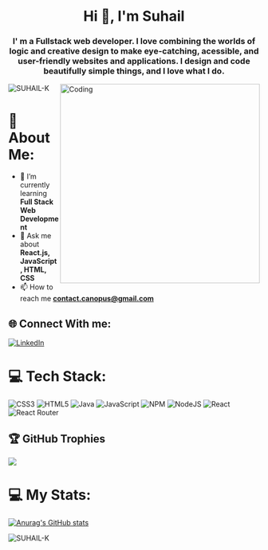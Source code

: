 
<h1 align="center">Hi 👋, I'm Suhail</h1>
<h3 align="center">I' m a Fullstack web developer. I love combining the worlds of logic and creative design to make eye-catching, acessible, and user-friendly websites and applications. I design and code beautifully simple things, and I love what I do.</h3>
<img align="right" alt="Coding" width="400" src="https://media2.giphy.com/media/qgQUggAC3Pfv687qPC/giphy.gif?cid=790b76110e661bcad9ff4b87e42c186c12c09d308905308c&rid=giphy.gif&ct=g" />

<p align="left"> <img src="https://komarev.com/ghpvc/?username=SUHAIL-K&label=Profile%20views&color=0e75b6&style=flat" alt="SUHAIL-K" /> </p>

# 💫 About Me:
- 🌱 I’m currently learning **Full Stack Web Development**
- 💬 Ask me about **React.js, JavaScript, HTML, CSS**
- 📫 How to reach me **contact.canopus@gmail.com**

## 🌐 Connect With me:
[![LinkedIn](https://img.shields.io/badge/LinkedIn-%230077B5.svg?logo=linkedin&logoColor=white)](https://www.linkedin.com/in/suhail-k-447916144/)

# 💻 Tech Stack:
![CSS3](https://img.shields.io/badge/css3-%231572B6.svg?style=flat&logo=css3&logoColor=white) ![HTML5](https://img.shields.io/badge/html5-%23E34F26.svg?style=flat&logo=html5&logoColor=white) ![Java](https://img.shields.io/badge/java-%23ED8B00.svg?style=flat&logo=java&logoColor=white) ![JavaScript](https://img.shields.io/badge/javascript-%23323330.svg?style=flat&logo=javascript&logoColor=%23F7DF1E)  ![NPM](https://img.shields.io/badge/NPM-%23000000.svg?style=flat&logo=npm&logoColor=white) ![NodeJS](https://img.shields.io/badge/node.js-6DA55F?style=flat&logo=node.js&logoColor=white) ![React](https://img.shields.io/badge/react-%2320232a.svg?style=flat&logo=react&logoColor=%2361DAFB) ![React Router](https://img.shields.io/badge/React_Router-CA4245?style=flat&logo=react-router&logoColor=white) 

## 🏆 GitHub Trophies
![](https://github-profile-trophy.vercel.app/?username=SUHAIL-K&theme=monokai&no-frame=true&no-bg=true&margin-w=4)

# 💻 My Stats:
 [![Anurag's GitHub stats](https://github-readme-stats.vercel.app/api?username=SUHAIL-K)](https://github.com/SUHAIL-K/github-readme-stats)
 

<p><img align="center" src="https://github-readme-streak-stats.herokuapp.com/?user=SUHAIL-K&" alt="SUHAIL-K" /></p>


<!--
**SUHAIL-K/SUHAIL-K** is a ✨ _special_ ✨ repository because its `README.md` (this file) appears on your GitHub profile.

Here are some ideas to get you started:

- 🔭 I’m currently working on ...
- 🌱 I’m currently learning ...
- 👯 I’m looking to collaborate on ...
- 🤔 I’m looking for help with ...
- 💬 Ask me about ...
- 📫 How to reach me: ...
- 😄 Pronouns: ...
- ⚡ Fun fact: ...
-->
